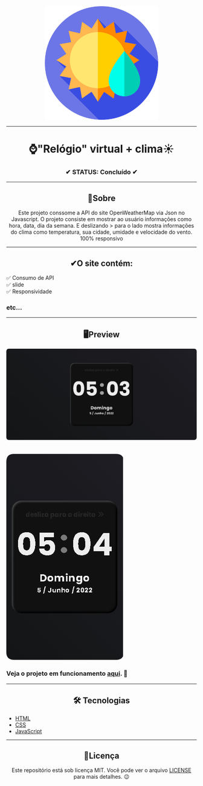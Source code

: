<div align='center'>
   <img width="300" src="./imgs/clima.png">
</div>

---

<h1 align="center">⌚"Relógio" virtual + clima☀</h1>

<h3 align="center">✔ STATUS: Concluído ✔</h3>

---

<h2 align="center">📖Sobre</h2>

<p align="center">Este projeto conssome a API do site OpenWeatherMap via Json no Javascript.
O projeto consiste em mostrar ao usuário informações como hora, data, dia da semana.
E deslizando > para o lado mostra informações do clima como temperatura, sua cidade, umidade e velocidade do vento. 100% responsivo</p>

---

<h2 align="center">✔O site contém:</h2>

✅ Consumo de API<br>
✅ slide<br>
✅ Responsividade<br>
### etc...

---

<h2 align="center">🖥Preview</h2>

<img src="readme_img\hora desktop.png" alt="Previw desktop"></img>
<br>
<br>
<br>
<img src="readme_img\hora mobile.png" alt="Previw mobile"></img>

### Veja o projeto em funcionamento <a href="https://gabriell-c.github.io/Hora-Clima/">aqui</a>. 🧐

---

<h2 align="center">🛠 Tecnologias</h2>

- [HTML](https://html.com/)
- [CSS](https://developer.mozilla.org/pt-BR/docs/Web/CSS)
- [JavaScript](https://www.javascript.com/)

---

<h2 align="center">📝Licença</h2>

<p align="center">
   Este repositório está sob licença MIT. Você pode ver o arquivo <a href="https://github.com/gabriell-c/Hora-Clima/blob/main/LICENSE"> LICENSE</a> para mais detalhes. 😉
</p>
